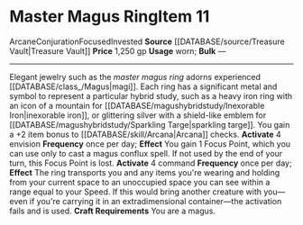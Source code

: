 ﻿---
id: '2327'
item_category: Worn Items
item_subcategory: Other Worn Items
level: '11'
name: Master Magus Ring
price: 1,250 gp
rarity: Common
school: Conjuration
source: '[[DATABASE/source/Treasure Vault|Treasure Vault]]'
subcategory: wornitem
trait:
- '[[DATABASE/trait/Arcane|Arcane]]'
- '[[DATABASE/trait/Conjuration|Conjuration]]'
- '[[DATABASE/trait/Focused|Focused]]'
- '[[DATABASE/trait/Invested|Invested]]'
type: Item
usage: worn

---
# Master Magus Ring<span class="item-type">Item 11</span>

<span class="item-trait">Arcane</span><span class="item-trait">Conjuration</span><span class="item-trait">Focused</span><span class="item-trait">Invested</span>
**Source** [[DATABASE/source/Treasure Vault|Treasure Vault]] 
**Price** 1,250 gp
**Usage** worn; **Bulk** —

---
Elegant jewelry such as the _master magus ring_ adorns experienced [[DATABASE/class_/Magus|magi]]. Each ring has a significant metal and symbol to represent a particular hybrid study, such as a heavy iron ring with an icon of a mountain for [[DATABASE/magushybridstudy/Inexorable Iron|inexorable iron]], or glittering silver with a shield-like emblem for [[DATABASE/magushybridstudy/Sparkling Targe|sparkling targe]]. You gain a +2 item bonus to [[DATABASE/skill/Arcana|Arcana]] checks.
**Activate** <span class="action-icon">4</span> envision **Frequency** once per day; **Effect** You gain 1 Focus Point, which you can use only to cast a magus conflux spell. If not used by the end of your turn, this Focus Point is lost.
**Activate** <span class="action-icon">4</span> command **Frequency** once per day; **Effect** The ring transports you and any items you're wearing and holding from your current space to an unoccupied space you can see within a range equal to your Speed. If this would bring another creature with you—even if you're carrying it in an extradimensional container—the activation fails and is used.
**Craft Requirements** You are a magus.